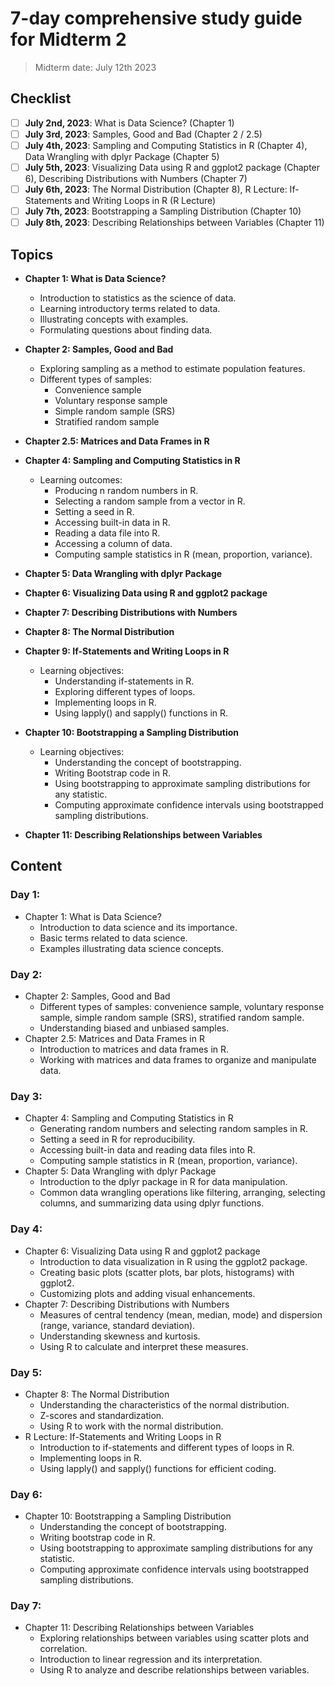 # 7-day comprehensive study guide for Midterm 2

> Midterm date: July 12th 2023

## Checklist

- [ ] **July 2nd, 2023**: What is Data Science? (Chapter 1)
- [ ] **July 3rd, 2023**: Samples, Good and Bad (Chapter 2 / 2.5)
- [ ] **July 4th, 2023**: Sampling and Computing Statistics in R (Chapter 4), Data Wrangling with dplyr Package (Chapter 5)
- [ ] **July 5th, 2023**: Visualizing Data using R and ggplot2 package (Chapter 6), Describing Distributions with Numbers (Chapter 7)
- [ ] **July 6th, 2023**: The Normal Distribution (Chapter 8), R Lecture: If-Statements and Writing Loops in R (R Lecture)
- [ ] **July 7th, 2023**:  Bootstrapping a Sampling Distribution (Chapter 10)
- [ ] **July 8th, 2023**: Describing Relationships between Variables (Chapter 11)

## Topics

- **Chapter 1: What is Data Science?**
  - Introduction to statistics as the science of data.
  - Learning introductory terms related to data.
  - Illustrating concepts with examples.
  - Formulating questions about finding data.
  
- **Chapter 2: Samples, Good and Bad**
  - Exploring sampling as a method to estimate population features.
  - Different types of samples:
    - Convenience sample
    - Voluntary response sample
    - Simple random sample (SRS)
    - Stratified random sample

- **Chapter 2.5: Matrices and Data Frames in R**

- **Chapter 4: Sampling and Computing Statistics in R**
  - Learning outcomes:
    - Producing n random numbers in R.
    - Selecting a random sample from a vector in R.
    - Setting a seed in R.
    - Accessing built-in data in R.
    - Reading a data file into R.
    - Accessing a column of data.
    - Computing sample statistics in R (mean, proportion, variance).

- **Chapter 5: Data Wrangling with dplyr Package**

- **Chapter 6: Visualizing Data using R and ggplot2 package**

- **Chapter 7: Describing Distributions with Numbers**

- **Chapter 8: The Normal Distribution**

- **Chapter 9: If-Statements and Writing Loops in R**
  - Learning objectives:
    - Understanding if-statements in R.
    - Exploring different types of loops.
    - Implementing loops in R.
    - Using lapply() and sapply() functions in R.

- **Chapter 10: Bootstrapping a Sampling Distribution**
  - Learning objectives:
    - Understanding the concept of bootstrapping.
    - Writing Bootstrap code in R.
    - Using bootstrapping to approximate sampling distributions for any statistic.
    - Computing approximate confidence intervals using bootstrapped sampling distributions.

- **Chapter 11: Describing Relationships between Variables**

## Content

### Day 1:

- Chapter 1: What is Data Science?
  - Introduction to data science and its importance.
  - Basic terms related to data science.
  - Examples illustrating data science concepts.

### Day 2:

- Chapter 2: Samples, Good and Bad
  - Different types of samples: convenience sample, voluntary response sample, simple random sample (SRS), stratified random sample.
  - Understanding biased and unbiased samples.
- Chapter 2.5: Matrices and Data Frames in R
  - Introduction to matrices and data frames in R.
  - Working with matrices and data frames to organize and manipulate data.

### Day 3:

- Chapter 4: Sampling and Computing Statistics in R
  - Generating random numbers and selecting random samples in R.
  - Setting a seed in R for reproducibility.
  - Accessing built-in data and reading data files into R.
  - Computing sample statistics in R (mean, proportion, variance).
- Chapter 5: Data Wrangling with dplyr Package
  - Introduction to the dplyr package in R for data manipulation.
  - Common data wrangling operations like filtering, arranging, selecting columns, and summarizing data using dplyr functions.

### Day 4:

- Chapter 6: Visualizing Data using R and ggplot2 package
  - Introduction to data visualization in R using the ggplot2 package.
  - Creating basic plots (scatter plots, bar plots, histograms) with ggplot2.
  - Customizing plots and adding visual enhancements.
- Chapter 7: Describing Distributions with Numbers
  - Measures of central tendency (mean, median, mode) and dispersion (range, variance, standard deviation).
  - Understanding skewness and kurtosis.
  - Using R to calculate and interpret these measures.

### Day 5:

- Chapter 8: The Normal Distribution
  - Understanding the characteristics of the normal distribution.
  - Z-scores and standardization.
  - Using R to work with the normal distribution.
- R Lecture: If-Statements and Writing Loops in R
  - Introduction to if-statements and different types of loops in R.
  - Implementing loops in R.
  - Using lapply() and sapply() functions for efficient coding.

### Day 6:

- Chapter 10: Bootstrapping a Sampling Distribution
  - Understanding the concept of bootstrapping.
  - Writing bootstrap code in R.
  - Using bootstrapping to approximate sampling distributions for any statistic.
  - Computing approximate confidence intervals using bootstrapped sampling distributions.

### Day 7:

- Chapter 11: Describing Relationships between Variables
  - Exploring relationships between variables using scatter plots and correlation.
  - Introduction to linear regression and its interpretation.
  - Using R to analyze and describe relationships between variables.

